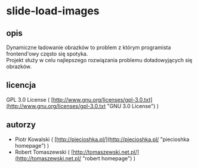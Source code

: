 # slide-load-images

## opis

Dynamiczne ładowanie obrazków to problem z którym programista frontend'owy często się spotyka.<br />
Projekt służy w celu najlepszego rozwiązania problemu doładowyjących się obrazków.

## licencja

GPL 3.0 License ( [http://www.gnu.org/licenses/gpl-3.0.txt](http://www.gnu.org/licenses/gpl-3.0.txt "GNU 3.0 License") )

## autorzy

* Piotr Kowalski ( [http://piecioshka.pl/](http://piecioshka.pl/ "piecioshka homepage") )
* Robert Tomaszewski ( [http://tomaszewski.net.pl/](http://tomaszewski.net.pl/ "robert homepage") )